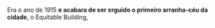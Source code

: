 Era o ano de 1915 **e acabara de ser erguido o primeiro arranha-céu da cidade**, o Equitable Building,


